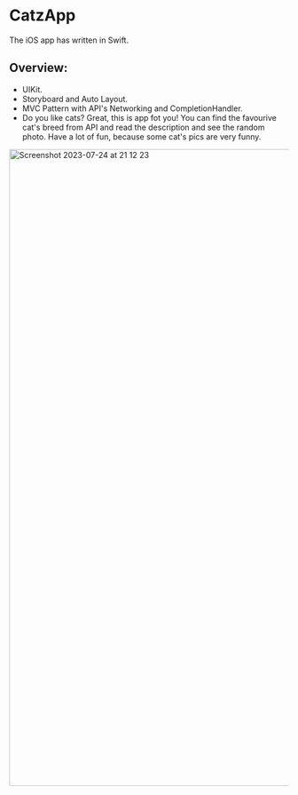 # CatzApp

The iOS app has written in Swift. 

## Overview:
- UIKit.
- Storyboard and Auto Layout.
- MVC Pattern with API's Networking and CompletionHandler. 
- Do you like cats? Great, this is app fot you! You can find the favourive cat's breed from API and read the description and see the random photo. Have a lot of fun, because some cat's pics are very funny. 

<img width="1147" alt="Screenshot 2023-07-24 at 21 12 23" src="https://github.com/majkelkrol/CatzApp/assets/70725608/df265dde-6749-42d5-b79c-62bc51294bad">
